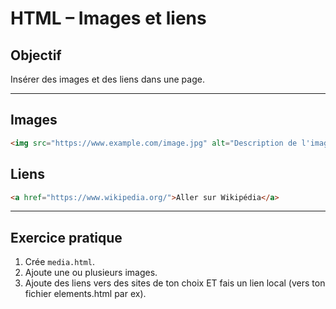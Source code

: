 # HTML – Images et liens

## Objectif
Insérer des images et des liens dans une page.

---

## Images

```html
<img src="https://www.example.com/image.jpg" alt="Description de l'image" />
```

## Liens

```html
<a href="https://www.wikipedia.org/">Aller sur Wikipédia</a>
```

---

## Exercice pratique
1. Crée `media.html`.
2. Ajoute une ou plusieurs images.
3. Ajoute des liens vers des sites de ton choix ET fais un lien local (vers ton fichier elements.html par ex).